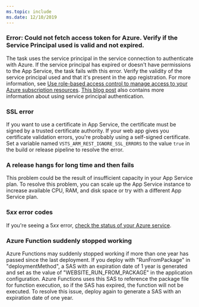 ```yaml
---
ms.topic: include
ms.date: 12/10/2019
---
```


### Error: Could not fetch access token for Azure. Verify if the Service Principal used is valid and not expired.

The task uses the service principal in the service connection to authenticate with Azure. If the service principal has expired or doesn't have permissions to the App Service, the task fails with this error. Verify the validity of the service principal used and that it's present in the app registration. For more information, see 
   [Use role-based access control to manage access to your Azure subscription resources](/azure/role-based-access-control/role-assignments-portal).
   [This blog post](https://devblogs.microsoft.com/devops/automating-azure-resource-group-deployment-using-a-service-principal-in-visual-studio-online-buildrelease-management/)
   also contains more information about using service principal authentication.

### SSL error

If you want to use a certificate in App Service, the certificate must be signed by a trusted certificate authority. If your web app gives you certificate validation errors, you're probably using a self-signed certificate. Set a variable named `VSTS_ARM_REST_IGNORE_SSL_ERRORS` to the value `true` in the build or release pipeline to resolve the error.

### A release hangs for long time and then fails

This problem could be the result of insufficient capacity in your App Service plan. To resolve this problem, you can scale up the App Service instance to increase available CPU, RAM, and disk space or try with a different App Service plan.

### 5*xx* error codes

If you're seeing a 5*xx* error, [check the status of your Azure service](https://status.azure.com/status).

### Azure Function suddenly stopped working

Azure Functions may suddenly stopped working if more than one year has passed since the last deployment. If you deploy with "RunFromPackage" in "deploymentMethod", a SAS with an expiration date of 1 year is generated and set as the value of "WEBSITE_RUN_FROM_PACKAGE" in the application configuration. Azure Functions uses this SAS to reference the package file for function execution, so if the SAS has expired, the function will not be executed. To resolve this issue, deploy again to generate a SAS with an expiration date of one year.

